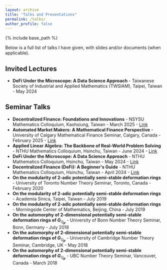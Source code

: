 ```yaml
---
layout: archive
title: "Talks and Presentations"
permalink: /talks/
author_profile: false
---
```

{% include base_path %}

Below is a full list of talks I have given, with slides and/or documents (when applicable).

## Invited Lectures
* **DeFi Under the Microscope: A Data Science Approach** - Taiwanese Society of Industrial and Applied Mathematics (TWSIAM), Taipei, Taiwan - May 2024

## Seminar Talks
* **Decentralized Finance: Foundations and Innovations** - NSYSU Mathematics Colloquium, Kaohsiung, Taiwan - March 2025 - [Link](https://hackmd.io/@e41406/H1tC_Jmw1g)
* **Automated Market Makers: A Mathematical Finance Perspective** - University of Calgary Mathematical Finance Seminar, Calgary, Canada - February 2025 - [Link](https://hackmd.io/8ftiDtGJQ4uaGRS3w-yGSQ)
* **Applied Linear Algebra: The Backbone of Real-World Problem Solving** - NTHU Mathematics Colloquium, Hsinchu, Taiwan - June 2024 - [Link](https://hackmd.io/@e41406/HycRq9OVA)
* **DeFi Under the Microscope: A Data Science Approach** - NTHU Mathematics Colloquium, Hsinchu, Taiwan - May 2024 - [Link](https://hackmd.io/@e41406/HkJEgyRW0)
* **Decentralized Finance (DeFi): A Beginner's Guide** - NTHU Mathematics Colloquium, Hsinchu, Taiwan - April 2024 - [Link](DeFi_intro.pdf)
* **On the modularity of 2-adic potentially semi-stable deformation rings** - University of Toronto Number Theory Seminar, Toronto, Canada - February 2020
* **On the modularity of 2-adic potentially semi-stable deformation rings** - Academia Sinica, Taipei, Taiwan - July 2019
* **On the modularity of 2-adic potentially semi-stable deformation rings** - Morningside Center of Mathematics, Beijing, China - July 2019
* **On the automorphy of 2-dimensional potentially semi-stable deformation rings of $G_{\mathbb{Q}_p}$** - University of Bonn Number Theory Seminar, Bonn, Germany - July 2018
* **On the automorphy of 2-dimensional potentially semi-stable deformation rings of $G_{\mathbb{Q}_p}$** - University of Cambridge Number Theory Seminar, Cambridge, UK - May 2018
* **On the automorphy of 2-dimensional potentially semi-stable deformation rings of $G_{\mathbb{Q}_p}$** - UBC Number Theory Seminar, Vancouver, Canada - March 2018